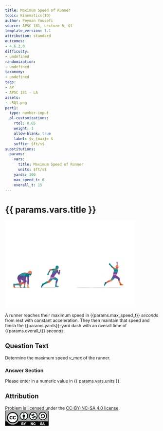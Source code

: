 ```yaml
---
title: Maximum Speed of Runner
topic: Kinematics(1D)
author: Peyman Yousefi
source: APSC 181, Lecture 5, Q1
template_version: 1.1
attribution: standard
outcomes:
- 4.6.2.0
difficulty:
- undefined
randomization:
- undefined
taxonomy:
- undefined
tags:
- AP
- APSC 181 - LA
assets:
- L5Q1.png
part1:
  type: number-input
  pl-customizations:
    rtol: 0.05
    weight: 1
    allow-blank: true
    label: $v_{max}= $
    suffix: $ft/s$
substitutions:
  params:
    vars:
      title: Maximum Speed of Runner
      units: $ft/s$
    yards: 100
    max_speed_t: 6
    overall_t: 15
---
```

# {{ params.vars.title }}
<img src="L5Q1.png" width=85%>

A runner reaches their maximum speed in {{params.max_speed_t}} $seconds$ from rest with constant acceleration.
They then maintain that speed and finish the {{params.yards}}-yard dash with an overall time of {{params.overall_t}} $seconds$.

## Question Text

Determine the maximum speed $v\_{max}$ of the runner.

### Answer Section

Please enter in a numeric value in {{ params.vars.units }}.

## Attribution

Problem is licensed under the [CC-BY-NC-SA 4.0 license](https://creativecommons.org/licenses/by-nc-sa/4.0/).<br> ![The Creative Commons 4.0 license requiring attribution-BY, non-commercial-NC, and share-alike-SA license.](https://raw.githubusercontent.com/firasm/bits/master/by-nc-sa.png)